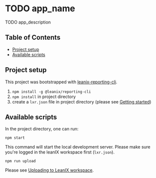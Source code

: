 # TODO app_name

TODO app_description

## Table of Contents

- [Project setup](#project-setup)
- [Available scripts](#available-scripts)

## Project setup

This project was bootstrapped with [leanix-reporting-cli](https://github.com/leanix/leanix-reporting-cli).

1. `npm install -g @leanix/reporting-cli`
1. `npm install` in project directory
1. create a `lxr.json` file in project directory (please see [Getting started](https://github.com/leanix/leanix-reporting-cli#getting-started))

## Available scripts

In the project directory, one can run:

`npm start`
 
This command will start the local development server. Please make sure you're logged in the leanIX workspace first (`lxr.json`).

`npm run upload`
 
Please see [Uploading to LeanIX workspace](https://github.com/leanix/leanix-reporting-cli#uploading-to-leanix-workspace).